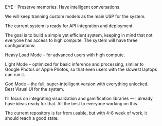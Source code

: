EYE - Preserve memories. Have intelligent conversations.

We will keep tranning custom models as the main USP for the system.

The current system is ready for API integration and deployment.


The goal is to build a simple yet efficient system, keeping in mind that not everyone has access to high compute.
The system will have three configurations:

Heavy Load Mode – for advanced users with high compute.

Light Mode – optimized for basic inference and processing, similar to Google Photos or Apple Photos, so that even users with the slowest laptops can run it.

God Mode – the full, super-intelligent version with everything unlocked. Best Visual UI for the system.

I’ll focus on integrating visualization and gamification libraries — I already have ideas ready for that.
All the best to everyone working on this.

The current repository is far from usable, but with 4–8 week of work, it should reach a good state.